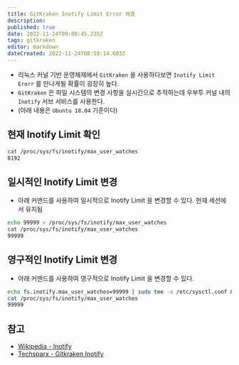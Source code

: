 ```yaml
---
title: GitKraken Inotify Limit Error 해결
description: 
published: true
date: 2022-11-24T09:00:45.235Z
tags: gitkraken
editor: markdown
dateCreated: 2022-11-24T08:58:14.603Z
---
```


- 리눅스 커널 기반 운영체제에서 `GitKraken` 을 사용하다보면 `Inotify Limit Erorr` 를 만나게될 확률이 굉장히 높다.
- `GitKraken` 은 파일 시스템의 변경 사항을 실시간으로 추적하는데 우부투 커널 내의 `Inotify` 서브 서비스를 사용한다.
- (아래 내용은 `Ubuntu 18.04` 기준이다)

## 현재 Inotify Limit 확인

```bash
cat /proc/sys/fs/inotify/max_user_watches
8192
```

## 일시적인 Inotify Limit 변경

- 아래 커맨드를 사용하여 일시적으로 Inotify Limit 을 변경할 수 있다. 현재 세션에서 유지됨

```bash
echo 99999 > /proc/sys/fs/inotify/max_user_watches
cat /proc/sys/fs/inotify/max_user_watches
99999
```

## 영구적인 Inotify Limit 변경

- 아래 커맨드를 사용하여 영구적으로 Inotify Limit 을 변경할 수 있다.

```bash
echo fs.inotify.max_user_watches=99999 | sudo tee -a /etc/sysctl.conf && sudo sysctl -p
cat /proc/sys/fs/inotify/max_user_watches
99999
```

## 참고

- [Wikipedia - Inotify](https://ko.wikipedia.org/wiki/Inotify)
- [Techsparx - Gitkraken Inotify](https://techsparx.com/blog/2018/02/gitkraken-inotify.html)